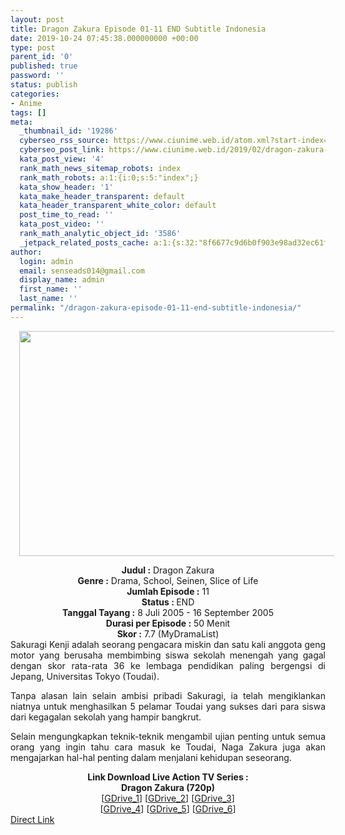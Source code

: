 ```yaml
---
layout: post
title: Dragon Zakura Episode 01-11 END Subtitle Indonesia
date: 2019-10-24 07:45:38.000000000 +00:00
type: post
parent_id: '0'
published: true
password: ''
status: publish
categories:
- Anime
tags: []
meta:
  _thumbnail_id: '19286'
  cyberseo_rss_source: https://www.ciunime.web.id/atom.xml?start-index=2251&max-results=150
  cyberseo_post_link: https://www.ciunime.web.id/2019/02/dragon-zakura-episode-01-11-end.html
  kata_post_view: '4'
  rank_math_news_sitemap_robots: index
  rank_math_robots: a:1:{i:0;s:5:"index";}
  kata_show_header: '1'
  kata_make_header_transparent: default
  kata_header_transparent_white_color: default
  post_time_to_read: ''
  kata_post_video: ''
  rank_math_analytic_object_id: '3586'
  _jetpack_related_posts_cache: a:1:{s:32:"8f6677c9d6b0f903e98ad32ec61f8deb";a:2:{s:7:"expires";i:1654808217;s:7:"payload";a:0:{}}}
author:
  login: admin
  email: senseads014@gmail.com
  display_name: admin
  first_name: ''
  last_name: ''
permalink: "/dragon-zakura-episode-01-11-end-subtitle-indonesia/"
---
```

<div class="separator" style="clear: both; text-align: center;"><a href="https://1.bp.blogspot.com/-MH-aLZds1NI/XFQampzhUyI/AAAAAAAAJao/FXInwZrk7iwQXoLXUs72puepMokQCnr6QCLcBGAs/s1600/Dragon%2BZakura.jpg" imageanchor="1" style="margin-left: 1em; margin-right: 1em;"><img border="0" data-original-height="720" data-original-width="1280" height="360" src="{{ site.baseurl }}/assets/2019/10/Dragon%2BZakura.jpg" width="640" /></a></div>
<p>
<div style="text-align: center;"><b>Judul</b><b><b> </b>:</b> <span itemprop="name">Dragon Zakura</span></div>
<div style="text-align: center;"><b><b>Genre :</b></b> Drama, School, Seinen, Slice of Life</div>
<div style="text-align: center;"><b>Jumlah Episode :</b> 11<br /><b>Status :&nbsp;</b>END<br /><b>Tanggal Tayang :</b> 8 Juli 2005 - 16 September 2005<br /><b>Durasi per Episode :</b> 50 Menit</div>
<div style="text-align: center;"><b>Skor :</b> 7.7 (MyDramaList)</div>
<div style="text-align: center;"></div>
<div style="text-align: justify;">Sakuragi Kenji adalah seorang pengacara miskin dan satu kali anggota geng motor yang berusaha membimbing siswa sekolah menengah yang gagal dengan skor rata-rata 36 ke lembaga pendidikan paling bergengsi di Jepang, Universitas Tokyo (Toudai).</p>
<p>Tanpa alasan lain selain ambisi pribadi Sakuragi, ia telah mengiklankan niatnya untuk menghasilkan 5 pelamar Toudai yang sukses dari para siswa dari kegagalan sekolah yang hampir bangkrut.</p>
<p>Selain mengungkapkan teknik-teknik mengambil ujian penting untuk semua orang yang ingin tahu cara masuk ke Toudai, Naga Zakura juga akan mengajarkan hal-hal penting dalam menjalani kehidupan seseorang.</p></div>
<div style="text-align: justify;"></div>
<div style="text-align: justify;"></div>
<div style="text-align: center;"><b>Link Download Live Action&nbsp;TV Series&nbsp;:</b></div>
<div style="text-align: center;"></div>
<div style="text-align: center;"><b>Dragon Zakura (720p)</b><br />[<a href="https://drive.google.com/uc?export=download&amp;id=1_bn2avD8s-JmTDXqJ3BsQEA345QJ_8GR" target="_blank" rel="noopener">GDrive_1</a>] [<a href="https://drive.google.com/uc?export=download&amp;id=1cIO8gfhD3-FN5DoYs3Gfkn-iD_Iwuhi2" target="_blank" rel="noopener">GDrive_2</a>] [<a href="https://drive.google.com/uc?id=1Hlo5wPa_Z-ZcWrgiVKJP2O07cjrNNMfc" target="_blank" rel="noopener">GDrive_3</a>]<br />[<a href="https://drive.google.com/uc?id=1iXmPYElHXoBXg-c-GCBp8El19pB4qbRR" target="_blank" rel="noopener">GDrive_4</a>] [<a href="https://drive.google.com/uc?id=1FTdTiClg3uyej2vEEakPlc6j83FmhN7I" target="_blank" rel="noopener">GDrive_5</a>] [<a href="https://drive.google.com/uc?id=1hnIYySzxUlwTYOUDtdJSLCqm1sX0pKZU" target="_blank" rel="noopener">GDrive_6</a>]</div>
<link rel="stylesheet" href="https://cdnjs.cloudflare.com/ajax/libs/font-awesome/4.7.0/css/font-awesome.min.css" />
<div class="divbtn"> <a href="https://handymansurrender.com/fihup8buzv?key=94550f7ce39444073321dde3b8782f97" class="btn"><i class="fa fa-download"></i> Direct Link</a> </div>
